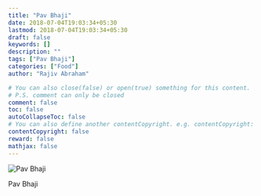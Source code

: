 ```yaml
---
title: "Pav Bhaji"
date: 2018-07-04T19:03:34+05:30
lastmod: 2018-07-04T19:03:34+05:30
draft: false
keywords: []
description: ""
tags: ["Pav Bhaji"]
categories: ["Food"]
author: "Rajiv Abraham"

# You can also close(false) or open(true) something for this content.
# P.S. comment can only be closed
comment: false
toc: false
autoCollapseToc: false
# You can also define another contentCopyright. e.g. contentCopyright: "This is another copyright."
contentCopyright: false
reward: false
mathjax: false
---
```


![Pav Bhaji](https://res.cloudinary.com/abraham/image/upload/v1530710987/IMG_20180704_174517.jpg "Pav Bhaji")

Pav Bhaji